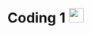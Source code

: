 # Coding 1 <img src="https://github.com/TheDudeThatCode/TheDudeThatCode/blob/master/Assets/Earth.gif" width="30px">
